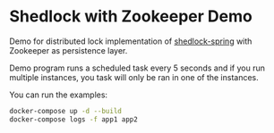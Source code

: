 # Shedlock with Zookeeper Demo

Demo for distributed lock implementation of [shedlock-spring](https://github.com/lukas-krecan/ShedLock) with Zookeeper as persistence layer.

Demo program runs a scheduled task every 5 seconds and if you run multiple instances, you task will only be ran in one of the instances.

You can run the examples:
```bash
docker-compose up -d --build
docker-compose logs -f app1 app2
```
